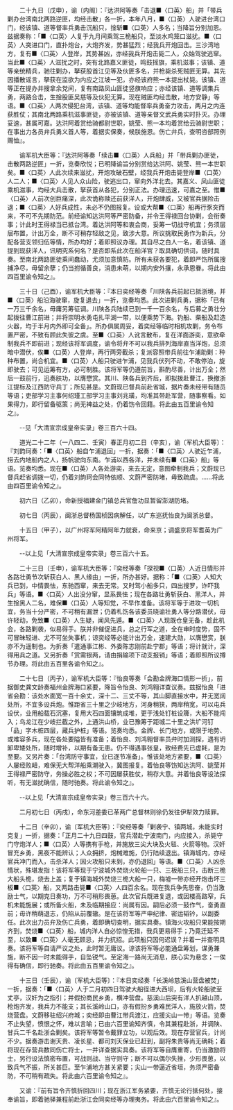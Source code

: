 <!-- { "loadSidebar": true } -->
　　二十九日（戊申），谕〔内阁〕：『达洪阿等奏「击退■〈口英〉船」并「带兵剿办台湾南北两路逆匪，均经击散」各一折，本年八月，■〈口英〉人驶进台湾口门，经该镇、道等督率兵勇击沉船只，捦斩■〈口英〉人多名；当降旨分别加恩。兹据奏称：「■〈口英〉人复于九月间乘驾三桅船只，至淡水鸡笼口滋扰。■〈口英〉人突进口门，直扑炮台，大炮齐发，势甚猛烈；经我兵开炮回击。三沙湾地方，复有■〈口英〉人登岸，其势甚凶，亦经我兵开炮击毙二人，众始驾驶逃窜。当此■〈口英〉人滋扰之时，突有北路嘉义匪徒，鸣鼓摇旗，乘机滋事；该镇、道等亲统精兵，驰往剿办，拏获股首江见等及伙匪多名，并枪毙杀死贼匪无算。其先因播散谣言，拏获在监欲为内应之江坡一犯，亦经该府熊一本提出杖毙。该镇、道等正在提办并搜拿余党间，复有南路凤山匪徒竖旗响应；亦经该镇、道等调集兵勇，两路合击，生捦股匪吴慈等及伙犯无算。现在贼匪均经击散，地方安静」等语。■〈口英〉人两次侵犯台湾，该镇、道等均能督率兵勇奋力攻击，两月之内连获胜仗；其南北两路乘机滋事匪徒，亦被该镇、道等亲督文武兵勇实时扑灭。办理妥速，甚属可嘉。达洪阿着赏给骑都尉世职，姚莹、熊一本均着赏给云骑尉世职；在事出力各员弁兵勇义首人等，着据实保奏，候朕施恩。伤亡弁兵，查明咨部照例赐恤』。

　　谕军机大臣等：『达洪阿等奏「续击■〈口英〉人兵船」并「带兵剿办匪徒，击散两路逆匪」一折，览奏欣悦；已明降谕旨分别赏给达洪阿、姚莹、熊一本世职矣。■〈口英〉人此次续来滋扰，开炮攻破石壁，经我兵开炮击毙登岸■〈口英〉人二人；■〈口英〉人见人众山险，驶逃出口，窜向外洋北去。其嘉义、凤山匪徒乘机滋事，均经大兵击散，拏获首从各犯，分别正法。办理迅速，可嘉之至。惟■〈口英〉人前次创巨痛深，此次诡称赎还前获洋人，开炮肆威，又被官兵据险击退；■〈口英〉人好兵成性，未必不仍图报复。设或大帮■〈口英〉船再行豕突而来，不可不先期防范。前经谕知达洪阿等严密防备，并令王得禄回台协剿，会衔奏事；计此时王得禄当已抵台湾。着达洪阿等和衷会商，妥筹一切战守机宜；务须层层布置，计出万全，断不可稍存轻敌之见，致涉大意。所议挑取民勇作为新兵，分配各营支领归伍等情，所办均好；着即照议办理。其自尽之白人一名，着该镇、道提到现获洋人，讯明究系何名？是否即系此次在船洋官？取具确切供词，随时具奏。至南北两路匪徒乘间蠢动，尤须加意慎防。所有未获各要犯，着即严饬所属搜捕净尽，毋留余孽；仍当拊循善良，消患未萌，以期内安外攘，永承恩眷。将此由四百里谕令知之』。 

　　三十日（己酉），谕军机大臣等：『本日奕经等奏「川陕各兵前起已抵浙境，并■〈口英〉船沿海驶窜，旋复退去」一折，览奏均悉。此次进剿兵勇，据称「已有一万三千余名，毋庸另筹征调。川陕各兵陆续已到一千一百余名，与后募之勇壮分起拨往曹江前进；并将崇明水勇屯扎平湖一带，以便乘势下海。钓船、柴船及赶造火器，均于半月内外即可全备」。所办俱属周妥，着奕经等临时相机攻剿，务令布置严密，不致有顾此失彼之虞。至■〈口英〉人讹言散布，复在洋面游奕，意欲牵制我兵不即前进；现经该将军调度，谕令将弁不可以我兵排列海岸直当洋炮，总须暗中潜伏，俟■〈口英〉人登岸，再行两旁截杀；复派容照带兵前往乍浦助剿：种种布置，尚合机宜。■〈口英〉人船只驶进乍浦，见我兵伏列不动，不敢停泊，旋即驶去；可见运筹有方，必可制胜。该将军等仍遵前旨，斟酌尽善，计出万全；然后一鼓前行，迅奏肤功，以膺懋赏。其川、陕各兵到齐后，即拟拨赴曹江，换撤浙江提标及江西防守兵丁；所见甚是。文蔚现已督兵前赴省城，据片奏未经带有随员等语；吏部学习主事何绍瑾工部学习主事刘兆璜，均准其带赴军营，随事察看。如果得力，即行留备驱策；尚无裨益之处，仍着饬令回籍。将此由五百里谕令知之』。

　　--见「大清宣宗成皇帝实录」卷三百六十四。

　　道光二十二年（一八四二、壬寅）春正月初二日（辛亥），谕〔军机大臣等〕：『刘韵珂奏：「■〈口英〉船自乍浦退回」一折，据奏：「■〈口英〉人驶近乍浦，捞去内地船内之人，扬帆驶向东南。乍浦以西各洋，并未续有■〈口英〉船」等语。览奏均悉。现在■〈口英〉人各处游奕，来去无定，意图牵制我兵；文蔚现已督兵赶省调拨一切，仍着刘韵珂会同特依顺、文蔚严密防堵，毋致疏虞。……将此由四百里谕令知之』。

　　初六日（乙卯），命新授福建金门镇总兵官詹功显暂留澎湖防堵。

　　初七日（丙辰），闽浙总督杨国桢因病解任，以广东巡抚怡良为闽浙总督。

　　十五日（甲子），以广州将军阿精阿年力就衰，命来京；调盛京将军耆英为广州将军。

　　--以上见「大清宣宗成皇帝实录」卷三百六十五。

　　二十三日（壬申），谕军机大臣等：『奕经等奏「探视■〈口英〉人近日情形并各路壮勇节次斩获白人、黑人缘由」一折，所办甚好。据称：「■〈口英〉人知大兵已到，中情畏怯，东驰西窜，来去无常。又时驾小船多只，四出搜罗，诈吓我兵」等语。■〈口英〉人出没分窜，显系畏怯；现在各路壮勇斩获白、黑洋人，并生捦黑人二名，难保■〈口英〉人等知觉，不早作准备。该将军等于进攻一切机宜，务当十分严密，不可稍有漏泄；仍着札饬各该委员晓谕壮勇人等分路潜伏，毋许轻动，免致■〈口英〉人生疑，闻风先遁。■〈口英〉人现既仓皇无备，趁此机会，各路剿袭，似易得手。朕并非催促进兵，总之行军之道，全在审时度势，固不可冒昧轻进、尤不可坐失事机；谅奕经等必能计出万全，速建大勋，以膺懋赏，朕亦不为遥制也。为折奏「遣通事江彬、外委陈志刚前赴宁郡」等语；将计就计，深得用兵之道。又另折奏「赏需银两，请由捐输项下动支报销」等语；着即照所议撙节办理。将此由五百里各谕令知之』。

　　二十七日（丙子），谕军机大臣等：『怡良等奏「会勘金牌海口情形一折」，前据御史龚文龄奏福州金牌海口紧要，降旨令怡良、刘鸿翱详查议奏。兹据怡良「进省会勘：该处水面宽一百十余丈，深十二、三丈不等，其山脚直接水中，并无宽阔处所，不宜多设兵炮。惟距省三十里之少岐地方，河身稍狭，两岸稍宽，可以屯兵设伏，业用船载石沉塞，复用大石四面镶筑成堆，更于浅处钉桩设簰，大船不能闯入；乌龙江在少岐拦截之外，上通洪山桥，业已豫筹于距城二十里之洪圹河钉「品」字木桩四层，藏兵护桩」等语。览奏均悉。金牌、长门地方，或限于地势、或难容多兵，现在各处要隘皆有准备；着怡良、刘鸿翱督率员弁时加测探，遇有坍卸卑矮处所，随时增补，以期有备无患。仍不得遇事张皇，致经费先已虚耗，是为至要。又另片奏：「台湾防守事宜，业已逐节准备」。惟该处地方紧要，■〈口英〉人屡经败衄，难保无大帮洋船乘潮驶入，冀图报复。着怡良等饬知达洪阿、姚莹并王得禄严密防守，务操必胜之权；不可因屡获胜仗，稍存大意。并着怡良等设法探听，有无滋扰确信，随时驰奏。将此谕令知之』。

　　--以上见「大清宣宗成皇帝实录」卷三百六十六。

　　二月初七日（丙戌），命东河差委已革两广总督林则徐仍发往伊犁效力赎罪。

　　十二日（辛卯），谕〔军机大臣等〕：『奕经等奏「剿袭宁、镇两城，未能实时克复」一折，据奏：「正月二十九日四鼓，官兵潜赴宁波南门，内应接入，杀毙守门守炮洋人；■〈口英〉人等携有手枪，并施放三尖大块及火毯、火箭等物。汉奸冒充乡勇，黑夜不能辨认；人众拥挤，炮械难施，仍行陆续退出。镇海城内，亦经官兵冲门而入，击杀洋人；因火攻船只未到，亦仍退回」等语。■〈口英〉人凶杀情状，殊堪发指！该将军等现于宁波城外焚烧火轮船一只、三板船三只，击断三桅大船头桅，烧去上盖；复于镇海城外焚烧三桅大船一只，梅墟一带亦经开炮击坏三板■〈口英〉船，又两路击毙■〈口英〉人四百余名。现在我兵争先思奋，仍当激励士气，以期克日奏功，万不可稍形畏葸。此次官兵既进复退，或因楼高路窄，兵机未能施展；或所备火船，未及临期接应：尚属有因。嗣后必须一鼓作气，奋勇直前；毋许稍萌退志，仍陷从前覆辙。是在该将军等严申纪律、密运韬钤，以副委任。此次出力员弁及伤亡兵勇，着即确切查明，据实具奏。镇海火攻船只果能按期齐到，焚烧■〈口英〉船，城内洋人自必惊惶无措，我兵更易得手；乃竟迁延不至，以致■〈口英〉人毫无顾忌，并力抗招。此项船只因何迟误？并着一并查明具奏。该将军等自请严议之处，此时暂无庸议。谅该将军等必能通盘筹划，谋勇兼施，断不因一时未能得手，自坠锐气。至定海一路尚无消息，朕心实为悬念；一俟得有确信，即行驰奏。将此由五百里谕令知之』。

　　十三日（壬辰），谕〔军机大臣等〕：『本日奕经奏「长溪岭慈溪山营盘被焚」一折，据奏：「■〈口英〉人于二月初四日驾驶大船径进大西坝，后有火轮船驶至丈亭，汉奸为之指引；并假扮商民乡勇，横冲营盘。慈溪山后突有洋人扒越山顶，枪炮齐发，我兵力不能支；其长溪岭山口，亦有假扮乡勇难民洋人，施放火箭，焚烧营盘。文蔚移驻绍兴府城；奕经即由曹江带兵渡江，应援尖山一带」等语。览奏不止失望，愤恨之怀，难以言喻；已由六百里谕知齐慎，令其兼程赴浙，并调陕、甘兵二千名赴浙会剿矣。该将军等暂令戴罪立功，以观后效。现在存营官兵，计尚不少。据奏游击谢天贵、凌长星、都司刘天保业已赶到，副将朱贵等尚无确耗；着将现在存营兵数同伤亡将士，一并详查据实具奏。该将军等自膺重寄，仍当激励将士，另行设法慎密布置，可战则战、当守则守；断不可以偶尔失挫，少形畏葸，以致兵气不振，所关甚巨。至乍浦地方甚关紧要；尖山一带逼近省垣，务须严密备防，不可稍有疏失。将此由六百里谕令知之』。

　　又谕：『前有旨令齐慎折回四川；现在浙江军务紧要，齐慎无论行抵何处，接奉谕旨，即着驰驿兼程前赴浙江会同奕经等办理夷务。将此由六百里谕令知之』。


